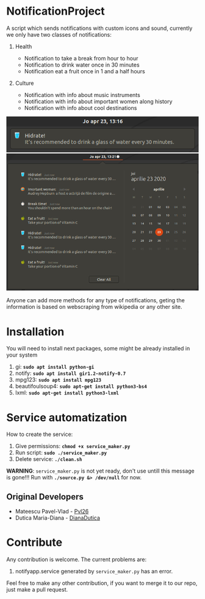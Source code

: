 # NotificationProject

A script which sends notifications with custom icons and sound, currently we only have two classes of notifications:

 1. Health
    - Notification to take a break from hour to hour
    - Notification to drink water once in 30 minutes
    - Notification eat a fruit once in 1 and a half hours

 2. Culture
    - Notification with info about music instruments
    - Notification with info about important women along history
    - Notification with info about cool destinations

<p align="center">
<img src="README/notification.png" width="521">
<img src="README/notification_list.png" width="789">
</p>


Anyone can add more methods for any type of notifications, geting the information is based on webscraping from wikipedia or any other site.


Installation
============
You will need to install next packages, some might be already installed in your system

1. gi: __`sudo apt install python-gi`__
2. notify: __`sudo apt install gir1.2-notify-0.7`__
3. mpg123: __`sudo apt install mpg123`__                   
4. beautifoulsoup4: __`sudo apt-get install python3-bs4`__    
5. lxml: __`sudo apt-get install python3-lxml`__         

Service automatization
======================

How to create the service:

1. Give permissions: __`chmod +x service_maker.py`__
2. Run script: __`sudo ./service_maker.py`__ 
3. Delete service: __`./clean.sh`__  

<b>WARNING</b>: ```service_maker.py``` is not yet ready, don't use untill this message is gone!!! Run with __`./source.py &> /dev/null`__ for now.

Original Developers
-------------------

 * Mateescu Pavel-Vlad - [Pvl26](https://github.com/Pvl26)
 * Dutica Maria-Diana - [DianaDutica](https://github.com/DianaDutica)

Contribute
==========

Any contribution is welcome. The current problems are:

 1. notifyapp.service generated by ```service_maker.py``` has an error.

Feel free to make any other contribution, if you want to merge it to our repo, just make a pull request.